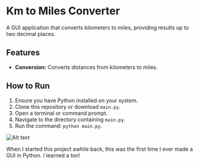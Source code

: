 # Km to Miles Converter
A GUI application that converts kilometers to miles, providing results up to two decimal places.

## Features
- **Conversion:** Converts distances from kilometers to miles.

## How to Run
1. Ensure you have Python installed on your system.
2. Clone this repository or download `main.py`.
3. Open a terminal or command prompt.
4. Navigate to the directory containing `main.py`.
5. Run the command: `python main.py`.

![Alt text](https://i.postimg.cc/nz3FkCVD/Screenshot-2024-06-24-200655.png "Optional title")

When I started this project awhile back, this was the first time I ever made a GUI in Python. I learned a ton!
